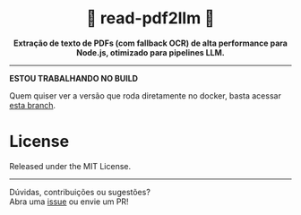 <div align="center">
    
# 📑 read-pdf2llm 📑
    
**Extração de texto de PDFs (com fallback OCR) de alta performance para Node.js, otimizado para pipelines LLM.**  
</div>

----

**ESTOU TRABALHANDO NO BUILD**

Quem quiser ver a versão que roda diretamente no docker, basta acessar [esta branch](https://github.com/vitorric/read-pdf2llm/tree/feat/build-addon).

# License

Released under the MIT License.

----

Dúvidas, contribuições ou sugestões?  
Abra uma [issue](https://github.com/vitorric/read-pdf2llm/issues) ou envie um PR!
